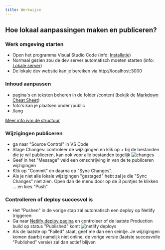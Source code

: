 ```yaml
---
title: Werkwijze
---
```


## Hoe lokaal aanpassingen maken en publiceren?

### Werk omgeving starten

* Open het programma Visual Studio Code (info: [Installatie](/localserver#visual-studio-code))
* Normaal gezien zou de dev server automatisch moeten starten (info: [Lokale server](/localserver/server))
* De lokale dev website kan je bereiken via http://localhost:3000

### Inhoud aanpassen

* pagina's en teksten beheren in de folder /content  (bekijk de [Markdown Cheat Sheet](/av-theme/markdown-cheat-sheet))
* foto's kan je plaatsen onder /public
* /lang

[Meer info ivm de structuur](/av-theme/structure)

### Wijzigingen publiceren

* ga naar "Source Control" in VS Code
* Stage Changes: controleer de wijzigingen en klik op + bij de bestanden die je wil publiceren, kan ook voor alle bestanden tegelijk
![changes](vscode/commit-changes.png)
* Geef in het "Message" veld een omschrijving in van de te publiceren wijzigingen
* Klik op "Commit" en daarna op "Sync Changes".  
* Als je niet alle lokale wijzigingen "gestaged" hebt zal je die "Sync Changes" niet zien. Open dan de menu door op de 3 puntjes te klikken ... en kies "Push"

### Controlleren of deploy succesvol is

* Het "Pushen" in de vorige stap zal automatisch een deploy op Netlify triggeren
* Ga naar [Netlify deploy pagina](https://app.netlify.com/sites/anneleen/deploys) en controleer of de laatste Production build op status "Published" komt
![netlify deploys](netlify/deploys.png)
* Als de laatste op "Failed" staat, geef me dan een seintje. Je wijzigingen komen daarbij namelijk niet online, de vorige versie (laatste succesvolle "Published" versie) zal dan actief blijven
